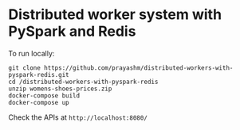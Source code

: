# Distributed worker system with PySpark and Redis


To run locally:

```shell
git clone https://github.com/prayashm/distributed-workers-with-pyspark-redis.git
cd /distributed-workers-with-pyspark-redis
unzip womens-shoes-prices.zip
docker-compose build
docker-compose up
```

Check the APIs at `http://localhost:8080/`